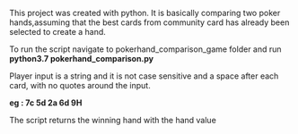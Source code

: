 This project was created with python.
It is basically comparing two poker hands,assuming that the best cards from community card has already been selected to create a hand.

To run the script navigate to pokerhand_comparison_game folder and run **python3.7 pokerhand_comparison.py**

Player input is a string and it is not case sensitive and a space after each card, with no quotes around the input.

**eg : 7c 5d 2a 6d 9H**

The script returns the winning hand with the hand value
